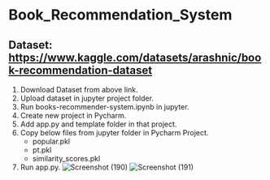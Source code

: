 # Book_Recommendation_System
## Dataset: https://www.kaggle.com/datasets/arashnic/book-recommendation-dataset
1. Download Dataset from above link.
1. Upload dataset in jupyter project folder.
2. Run books-recommender-system.ipynb in jupyter.
3. Create new project in Pycharm.
4. Add app.py and template folder in that project.
5. Copy below files from jupyter folder in Pycharm Project.
   - popular.pkl
   - pt.pkl
   - similarity_scores.pkl
6. Run app.py.
![Screenshot (190)](https://github.com/PiyushiKulkarni/Book_Recommendation_System/assets/112570663/22d2ef89-fd27-43f9-904f-dbe496c9044a)
![Screenshot (191)](https://github.com/PiyushiKulkarni/Book_Recommendation_System/assets/112570663/793e47ba-a857-4af5-9125-68f7cbca5351)
